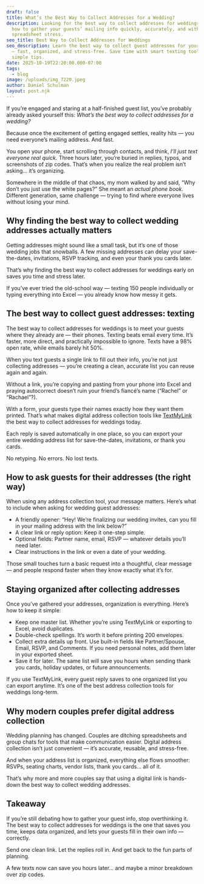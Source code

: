 ```yaml
---
draft: false
title: What’s the Best Way to Collect Addresses for a Wedding?
description: Looking for the best way to collect addresses for weddings? Here’s
  how to gather your guests’ mailing info quickly, accurately, and without
  spreadsheet stress.
seo_title: Best Way to Collect Addresses for Weddings
seo_description: Learn the best way to collect guest addresses for your wedding
  — fast, organized, and stress-free. Save time with smart texting tools and
  simple tips.
date: 2025-10-19T22:20:00.000-07:00
tags:
  - blog
image: /uploads/img_7220.jpeg
author: Daniel Schulman
layout: post.njk
---
```

<p>If you’re engaged and staring at a half-finished guest list, you’ve probably already asked yourself this: <em>What’s the best way to collect addresses for a wedding?</em></p>



<p>Because once the excitement of getting engaged settles, reality hits — you need everyone’s mailing address. And fast.</p>



<p>You open your phone, start scrolling through contacts, and think, <em>I’ll just text everyone real quick.</em> Three hours later, you’re buried in replies, typos, and screenshots of zip codes. That’s when you realize the real problem isn’t asking… it’s organizing.</p>



<p>Somewhere in the middle of that chaos, my mom walked by and said, “Why don’t you just use the white pages?” She meant an <em>actual phone book.</em> Different generation, same challenge — trying to find where everyone lives without losing your mind.</p>



<h2>Why finding the best way to collect wedding addresses actually matters</h2>



<p>Getting addresses might sound like a small task, but it’s one of those wedding jobs that snowballs. A few missing addresses can delay your save-the-dates, invitations, RSVP tracking, and even your thank you cards later.</p>



<p>That’s why finding the best way to collect addresses for weddings early on saves you time and stress later.</p>



<p>If you’ve ever tried the old-school way — texting 150 people individually or typing everything into Excel — you already know how messy it gets.</p>



<h2>The best way to collect guest addresses: texting</h2>



<p>The best way to collect addresses for weddings is to meet your guests where they already are — their phones. Texting beats email every time. It’s faster, more direct, and practically impossible to ignore. Texts have a 98% open rate, while emails barely hit 50%.</p>



<p>When you text guests a single link to fill out their info, you’re not just collecting addresses — you’re creating a clean, accurate list you can reuse again and again.</p>



<p>Without a link, you’re copying and pasting from your phone into Excel and praying autocorrect doesn’t ruin your friend’s fiancé’s name (“Rachel” or “Rachael”?).</p>



<p>With a form, your guests type their names exactly how they want them printed. That’s what makes digital address collection tools like <a href="https://www.textmylink.com" target="_blank" rel="noopener">TextMyLink</a> the best way to collect addresses for weddings today.</p>



<p>Each reply is saved automatically in one place, so you can export your entire wedding address list for save-the-dates, invitations, or thank you cards.</p>



<p>No retyping. No errors. No lost texts.</p>



<h2>How to ask guests for their addresses (the right way)</h2>



<p>When using any address collection tool, your message matters. Here’s what to include when asking for wedding guest addresses:</p>



<ul>

  <li>A friendly opener: “Hey! We’re finalizing our wedding invites, can you fill in your mailing address with the link below?”</li>

  <li>A clear link or reply option: Keep it one-step simple.</li>

  <li>Optional fields: Partner name, email, RSVP — whatever details you’ll need later.</li>

  <li>Clear instructions in the link or even a date of your wedding.</li>

</ul>



<p>Those small touches turn a basic request into a thoughtful, clear message — and people respond faster when they know exactly what it’s for.</p>



<h2>Staying organized after collecting addresses</h2>



<p>Once you’ve gathered your addresses, organization is everything. Here’s how to keep it simple:</p>



<ul>

  <li>Keep one master list. Whether you’re using TextMyLink or exporting to Excel, avoid duplicates.</li>

  <li>Double-check spellings. It’s worth it before printing 200 envelopes.</li>

  <li>Collect extra details up front. Use built-in fields like Partner/Spouse, Email, RSVP, and Comments. If you need personal notes, add them later in your exported sheet.</li>

  <li>Save it for later. The same list will save you hours when sending thank you cards, holiday updates, or future announcements.</li>

</ul>



<p>If you use TextMyLink, every guest reply saves to one organized list you can export anytime. It’s one of the best address collection tools for weddings long-term.</p>



<h2>Why modern couples prefer digital address collection</h2>



<p>Wedding planning has changed. Couples are ditching spreadsheets and group chats for tools that make communication easier. Digital address collection isn’t just convenient — it’s accurate, reusable, and stress-free.</p>



<p>And when your address list is organized, everything else flows smoother: RSVPs, seating charts, vendor lists, thank you cards… all of it.</p>



<p>That’s why more and more couples say that using a digital link is hands-down the best way to collect wedding addresses.</p>



<h2>Takeaway</h2>



<p>If you’re still debating how to gather your guest info, stop overthinking it. The best way to collect addresses for weddings is the one that saves you time, keeps data organized, and lets your guests fill in their own info — correctly.</p>



<p>Send one clean link. Let the replies roll in. And get back to the fun parts of planning.</p>



<p>A few texts now can save you hours later… and maybe a minor breakdown over zip codes.</p>
